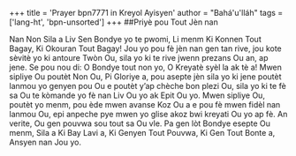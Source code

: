 +++
title = 'Prayer bpn7771 in Kreyol Ayisyen'
author = "Bahá'u'lláh"
tags = ['lang-ht', 'bpn-unsorted']
+++
##Priyè pou Tout Jèn nan 

Nan Non Sila a Liv Sen Bondye yo te pwomi, Li menm Ki Konnen Tout Bagay, Ki Okouran Tout Bagay! Jou yo pou fè jèn nan gen tan rive, jou kote sèvitè yo ki antoure Twòn Ou, sila yo ki te rive jwenn prezans Ou an, ap jene. Se pou nou di: O Bondye tout non yo, O Kreyatè syèl la ak tè a! Mwen sipliye Ou poutèt Non Ou, Pi Gloriye a, pou asepte jèn sila yo ki jene poutèt lanmou yo genyen pou Ou e poutèt y’ap chèche bon plezi Ou, sila yo ki te fè sa Ou te kòmande yo fè nan Liv Ou yo ak Epit Ou yo. Mwen sipliye Ou, poutèt yo menm, pou ède mwen avanse Koz Ou a e pou fè mwen fidèl nan lanmou Ou, epi anpeche pye mwen yo glise akoz bwi kreyati Ou yo ap fè. An verite, Ou gen pouvwa sou tout sa Ou vle. Pa gen lòt Bondye esepte Ou menm, Sila a Ki Bay Lavi a, Ki Genyen Tout Pouvwa, Ki Gen Tout Bonte a, Ansyen nan Jou yo.
